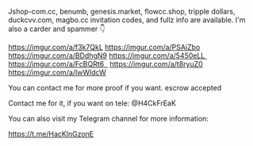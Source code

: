 Jshop-com.cc, benumb, genesis.market, flowcc.shop, tripple dollars, duckcvv.com, magbo.cc invitation codes, and fullz info are available. I'm also a carder and spammer 👇

https://imgur.com/a/f3k7QkL
https://imgur.com/a/PSAiZbo
https://imgur.com/a/BDdhgN9
https://imgur.com/a/5450eLL 
https://imgur.com/a/FcBQRt6  
https://imgur.com/a/t8ryuZ0
https://imgur.com/a/IwWldcW

You can contact me for more proof if you want. escrow accepted 

Contact me for it, if you want on tele: @H4CkFrEaK

You can also visit my Telegram channel for more information:

https://t.me/HacKlnGzonE
